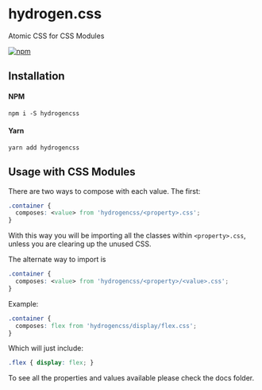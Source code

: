 # hydrogen.css
Atomic CSS for CSS Modules

[![npm](https://img.shields.io/npm/v/hydrogencss.svg)](http://npm.im/hydrogencss)

## Installation

#### NPM
```shell
npm i -S hydrogencss
```

#### Yarn
```shell
yarn add hydrogencss
```

## Usage with CSS Modules
There are two ways to compose with each value. The first:

```css
.container {
  composes: <value> from 'hydrogencss/<property>.css';
}
```
With this way you will be importing all the classes within `<property>.css`, unless
you are clearing up the unused CSS.

The alternate way to import is
```css
.container {
  composes: <value> from 'hydrogencss/<property>/<value>.css';
}
```

Example:
```css
.container {
  composes: flex from 'hydrogencss/display/flex.css';
}
```

Which will just include:
```css
.flex { display: flex; }
```

To see all the properties and values available please check the docs folder.
